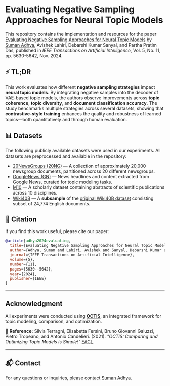 # Evaluating Negative Sampling Approaches for Neural Topic Models

This repository contains the implementation and resources for the paper [Evaluating Negative Sampling Approaches for Neural Topic Models](https://arxiv.org/abs/2503.18167) by [Suman Adhya](https://adhyasuman.github.io/), Avishek Lahiri, Debarshi Kumar Sanyal, and Partha Pratim Das, published in *IEEE Transactions on Artificial Intelligence*, Vol. 5, No. 11, pp. 5630-5642, Nov. 2024.

## ⚡ TL;DR

This work evaluates how different **negative sampling strategies** impact **neural topic models**. By integrating negative samples into the decoder of VAE-based topic models, the authors observe improvements across **topic coherence**, **topic diversity**, and **document classification accuracy**. The study benchmarks multiple strategies across several datasets, showing that **contrastive-style training** enhances the quality and robustness of learned topics—both quantitatively and through human evaluation.

## 📊 Datasets

The following publicly available datasets were used in our experiments. All datasets are preprocessed and available in the repository:

- [20NewsGroups (20NG)](https://github.com/AdhyaSuman/Eval_NegTM/tree/master/preprocessed_datasets/20NewsGroup) — A collection of approximately 20,000 newsgroup documents, partitioned across 20 different newsgroups.
- [GoogleNews (GN)](https://github.com/AdhyaSuman/Eval_NegTM/tree/master/preprocessed_datasets/GN) — News headlines and content extracted from Google News, curated for topic modeling tasks.
- [M10](https://github.com/AdhyaSuman/Eval_NegTM/tree/master/preprocessed_datasets/M10) — A scholarly dataset containing abstracts of scientific publications across 10 disciplines.
- [Wiki40B](https://github.com/AdhyaSuman/Eval_NegTM/tree/master/preprocessed_datasets/Wiki40B) — A **subsample** of the [original Wiki40B dataset](https://huggingface.co/datasets/google/wiki40b) consisting subset of 24,774 English documents.


## 📄 Citation

If you find this work useful, please cite our paper:

```bibtex
@article{adhya2024evaluating,
  title={Evaluating Negative Sampling Approaches for Neural Topic Models},
  author={Adhya, Suman and Lahiri, Avishek and Sanyal, Debarshi Kumar and Das, Partha Pratim},
  journal={IEEE Transactions on Artificial Intelligence},
  volume={5},
  number={11},
  pages={5630--5642},
  year={2024},
  publisher={IEEE}
}
```

---

## Acknowledgment
All experiments were conducted using **[OCTIS](https://github.com/MIND-Lab/OCTIS)**, an integrated framework for topic modeling, comparison, and optimization.

📌 **Reference:** Silvia Terragni, Elisabetta Fersini, Bruno Giovanni Galuzzi, Pietro Tropeano, and Antonio Candelieri. (2021). *"OCTIS: Comparing and Optimizing Topic Models is Simple!"* [EACL](https://www.aclweb.org/anthology/2021.eacl-demos.31/).

---

## 📬 Contact

For any questions or inquiries, please contact [Suman Adhya](mailto:adhyasuman30@gmail.com).

